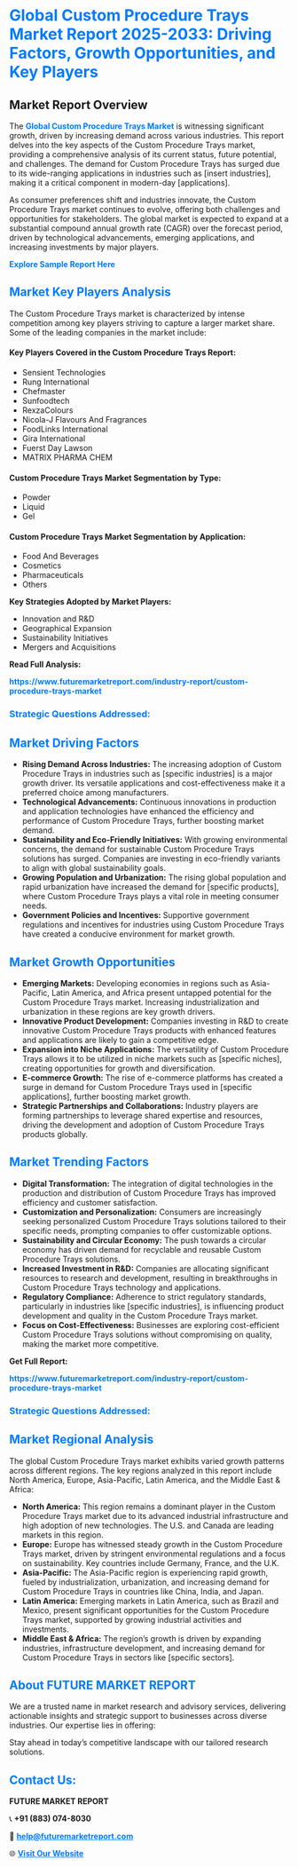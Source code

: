 <h1 style="color: #007BFF;">Global Custom Procedure Trays Market Report 2025-2033: Driving Factors, Growth Opportunities, and Key Players</h1>

<section id="overview">
<h2>Market Report Overview</h2>
<p>The <a href="https://www.futuremarketreport.com/industry-report/custom-procedure-trays-market" style="color: #007BFF; text-decoration: none;"><strong>Global Custom Procedure Trays Market</strong></a> is witnessing significant growth, driven by increasing demand across various industries. This report delves into the key aspects of the Custom Procedure Trays market, providing a comprehensive analysis of its current status, future potential, and challenges. The demand for Custom Procedure Trays has surged due to its wide-ranging applications in industries such as [insert industries], making it a critical component in modern-day [applications].</p>
<p>As consumer preferences shift and industries innovate, the Custom Procedure Trays market continues to evolve, offering both challenges and opportunities for stakeholders. The global market is expected to expand at a substantial compound annual growth rate (CAGR) over the forecast period, driven by technological advancements, emerging applications, and increasing investments by major players.</p>
</section>

<section id="overview">
<p><a href="https://www.futuremarketreport.com/request-sample/reportId=34339" style="color: #007BFF; text-decoration: none;"><strong>Explore Sample Report Here</strong></a></p>
</section>

<section id="key-players">
<h2 style="color: #007BFF;">Market Key Players Analysis</h2>
<p>The Custom Procedure Trays market is characterized by intense competition among key players striving to capture a larger market share. Some of the leading companies in the market include:</p>
<h4>Key Players Covered in the Custom Procedure Trays Report:</h4>
<ul><li>Sensient Technologies</li><li>Rung International</li><li>Chefmaster</li><li>Sunfoodtech</li><li>RexzaColours</li><li>Nicola-J Flavours And Fragrances</li><li>FoodLinks International</li><li>Gira International</li><li>Fuerst Day Lawson</li><li>MATRIX PHARMA CHEM</li></ul>
<h4>Custom Procedure Trays Market Segmentation by Type:</h4>
<ul><li>Powder</li><li>Liquid</li><li>Gel</li></ul>

<h4>Custom Procedure Trays Market Segmentation by Application:</h4>
<ul><li>Food And Beverages</li><li>Cosmetics</li><li>Pharmaceuticals</li><li>Others</li></ul>
<p><strong>Key Strategies Adopted by Market Players:</strong></p>
<ul>
<li>Innovation and R&D</li>
<li>Geographical Expansion</li>
<li>Sustainability Initiatives</li>
<li>Mergers and Acquisitions</li>
</ul>
</section>

<section>
<p><strong>Read Full Analysis: </strong></p><a href="https://www.futuremarketreport.com/industry-report/custom-procedure-trays-market" style="color: #007BFF; text-decoration: none;"><strong>https://www.futuremarketreport.com/industry-report/custom-procedure-trays-market</strong></a>
<h3 style="color: #007BFF;">Strategic Questions Addressed:</h3>
</section>

<section id="driving-factors">
<h2 style="color: #007BFF;">Market Driving Factors</h2>
<ul>
<li><strong>Rising Demand Across Industries:</strong> The increasing adoption of Custom Procedure Trays in industries such as [specific industries] is a major growth driver. Its versatile applications and cost-effectiveness make it a preferred choice among manufacturers.</li>
<li><strong>Technological Advancements:</strong> Continuous innovations in production and application technologies have enhanced the efficiency and performance of Custom Procedure Trays, further boosting market demand.</li>
<li><strong>Sustainability and Eco-Friendly Initiatives:</strong> With growing environmental concerns, the demand for sustainable Custom Procedure Trays solutions has surged. Companies are investing in eco-friendly variants to align with global sustainability goals.</li>
<li><strong>Growing Population and Urbanization:</strong> The rising global population and rapid urbanization have increased the demand for [specific products], where Custom Procedure Trays plays a vital role in meeting consumer needs.</li>
<li><strong>Government Policies and Incentives:</strong> Supportive government regulations and incentives for industries using Custom Procedure Trays have created a conducive environment for market growth.</li>
</ul>
</section>

<section id="growth-opportunities">
<h2 style="color: #007BFF;">Market Growth Opportunities</h2>
<ul>
<li><strong>Emerging Markets:</strong> Developing economies in regions such as Asia-Pacific, Latin America, and Africa present untapped potential for the Custom Procedure Trays market. Increasing industrialization and urbanization in these regions are key growth drivers.</li>
<li><strong>Innovative Product Development:</strong> Companies investing in R&D to create innovative Custom Procedure Trays products with enhanced features and applications are likely to gain a competitive edge.</li>
<li><strong>Expansion into Niche Applications:</strong> The versatility of Custom Procedure Trays allows it to be utilized in niche markets such as [specific niches], creating opportunities for growth and diversification.</li>
<li><strong>E-commerce Growth:</strong> The rise of e-commerce platforms has created a surge in demand for Custom Procedure Trays used in [specific applications], further boosting market growth.</li>
<li><strong>Strategic Partnerships and Collaborations:</strong> Industry players are forming partnerships to leverage shared expertise and resources, driving the development and adoption of Custom Procedure Trays products globally.</li>
</ul>
</section>

<section id="trending-factors">
<h2 style="color: #007BFF;">Market Trending Factors</h2>
<ul>
<li><strong>Digital Transformation:</strong> The integration of digital technologies in the production and distribution of Custom Procedure Trays has improved efficiency and customer satisfaction.</li>
<li><strong>Customization and Personalization:</strong> Consumers are increasingly seeking personalized Custom Procedure Trays solutions tailored to their specific needs, prompting companies to offer customizable options.</li>
<li><strong>Sustainability and Circular Economy:</strong> The push towards a circular economy has driven demand for recyclable and reusable Custom Procedure Trays solutions.</li>
<li><strong>Increased Investment in R&D:</strong> Companies are allocating significant resources to research and development, resulting in breakthroughs in Custom Procedure Trays technology and applications.</li>
<li><strong>Regulatory Compliance:</strong> Adherence to strict regulatory standards, particularly in industries like [specific industries], is influencing product development and quality in the Custom Procedure Trays market.</li>
<li><strong>Focus on Cost-Effectiveness:</strong> Businesses are exploring cost-efficient Custom Procedure Trays solutions without compromising on quality, making the market more competitive.</li>
</ul>
</section>

<section>
<p><strong>Get Full Report: </strong></p><a href="https://www.futuremarketreport.com/industry-report/custom-procedure-trays-market" style="color: #007BFF; text-decoration: none;"><strong>https://www.futuremarketreport.com/industry-report/custom-procedure-trays-market</strong></a>
<h3 style="color: #007BFF;">Strategic Questions Addressed:</h3>
</section>


<section id="regional-analysis">
<h2 style="color: #007BFF;">Market Regional Analysis</h2>
<p>The global Custom Procedure Trays market exhibits varied growth patterns across different regions. The key regions analyzed in this report include North America, Europe, Asia-Pacific, Latin America, and the Middle East & Africa:</p>
<ul>
<li><strong>North America:</strong> This region remains a dominant player in the Custom Procedure Trays market due to its advanced industrial infrastructure and high adoption of new technologies. The U.S. and Canada are leading markets in this region.</li>
<li><strong>Europe:</strong> Europe has witnessed steady growth in the Custom Procedure Trays market, driven by stringent environmental regulations and a focus on sustainability. Key countries include Germany, France, and the U.K.</li>
<li><strong>Asia-Pacific:</strong> The Asia-Pacific region is experiencing rapid growth, fueled by industrialization, urbanization, and increasing demand for Custom Procedure Trays in countries like China, India, and Japan.</li>
<li><strong>Latin America:</strong> Emerging markets in Latin America, such as Brazil and Mexico, present significant opportunities for the Custom Procedure Trays market, supported by growing industrial activities and investments.</li>
<li><strong>Middle East & Africa:</strong> The region’s growth is driven by expanding industries, infrastructure development, and increasing demand for Custom Procedure Trays in sectors like [specific sectors].</li>
</ul>
</section>

<footer>
<h2 style="color: #007BFF;">About FUTURE MARKET REPORT</h2>
<p>We are a trusted name in market research and advisory services, delivering actionable insights and strategic support to businesses across diverse industries. Our expertise lies in offering:</p>

<p>Stay ahead in today’s competitive landscape with our tailored research solutions.</p>

<h2 style="color: #007BFF;">Contact Us:</h2>
<p><strong>FUTURE MARKET REPORT</strong></p>
<p>📞 <strong>+91 (883) 074-8030</strong></p>
<p>📧 <strong><a href="mailto:help@futuremarketreport.com" style="color: #007BFF;">help@futuremarketreport.com</a></strong></p>
<p>🌐 <strong><a href="https://www.futuremarketreport.com/" style="color: #007BFF;">Visit Our Website</a></strong></p>
</footer>